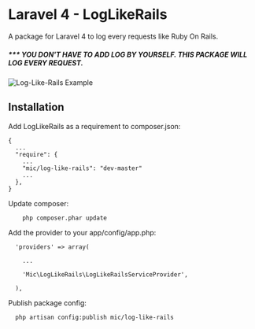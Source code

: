 Laravel 4 - LogLikeRails
===================

A package for Laravel 4 to log every requests like Ruby On Rails.

##### *** YOU DON'T HAVE TO ADD LOG BY YOURSELF. THIS PACKAGE WILL LOG EVERY REQUEST.

![Log-Like-Rails Example](https://photos-3.dropbox.com/t/0/AABqq1p3hoQ6HXeygnXq47AhbAPHA7SmmqNVkwD5m3o6rw/12/47846630/png/32x32/3/_/1/2/example.png/QrjY71OKxW8LMrYbmmviEgU08X1GzP1zmP9MVleQiKc?size=1280x960)

Installation
-------------

Add LogLikeRails as a requirement to composer.json:
```
{
  ...
  "require": {
    ...
    "mic/log-like-rails": "dev-master"
    ...
  },
}
```

Update composer:
```
    php composer.phar update
```

Add the provider to your app/config/app.php:
```
  'providers' => array(
  
    ...
    
    'Mic\LogLikeRails\LogLikeRailsServiceProvider',
    
  ),
```

Publish package config:
```
  php artisan config:publish mic/log-like-rails
```